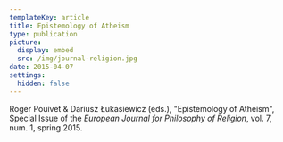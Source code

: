 ```yaml
---
templateKey: article
title: Epistemology of Atheism
type: publication
picture:
  display: embed
  src: /img/journal-religion.jpg
date: 2015-04-07
settings:
  hidden: false
---
```

Roger Pouivet & Dariusz Łukasiewicz (eds.), "Epistemology of Atheism", Special Issue of the *European Journal for Philosophy of Religion*, vol. 7, num. 1, spring 2015.